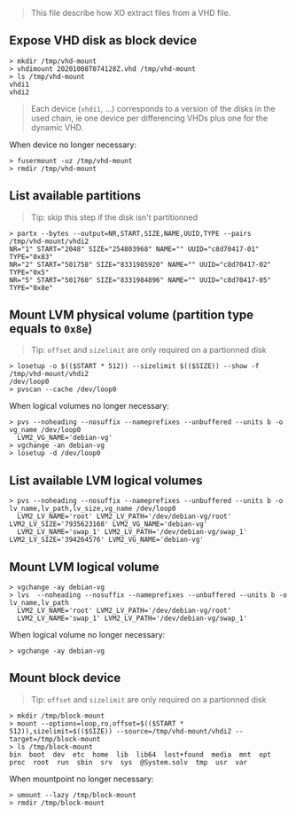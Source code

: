 > This file describe how XO extract files from a VHD file.

## Expose VHD disk as block device

```
> mkdir /tmp/vhd-mount
> vhdimount 20201008T074128Z.vhd /tmp/vhd-mount
> ls /tmp/vhd-mount
vhdi1
vhdi2
```

> Each device (`vhdi1`, …) corresponds to a version of the disks in the used chain, ie one device per differencing VHDs plus one for the dynamic VHD.

When device no longer necessary:

```
> fusermount -uz /tmp/vhd-mount
> rmdir /tmp/vhd-mount
```

## List available partitions

> Tip: skip this step if the disk isn't partitionned

```
> partx --bytes --output=NR,START,SIZE,NAME,UUID,TYPE --pairs /tmp/vhd-mount/vhdi2
NR="1" START="2048" SIZE="254803968" NAME="" UUID="c8d70417-01" TYPE="0x83"
NR="2" START="501758" SIZE="8331985920" NAME="" UUID="c8d70417-02" TYPE="0x5"
NR="5" START="501760" SIZE="8331984896" NAME="" UUID="c8d70417-05" TYPE="0x8e"
```

## Mount LVM physical volume (partition type equals to `0x8e`)

> Tip: `offset` and `sizelimit` are only required on a partionned disk

```
> losetup -o $(($START * 512)) --sizelimit $(($SIZE)) --show -f /tmp/vhd-mount/vhdi2
/dev/loop0
> pvscan --cache /dev/loop0
```

When logical volumes no longer necessary:

```
> pvs --noheading --nosuffix --nameprefixes --unbuffered --units b -o vg_name /dev/loop0
  LVM2_VG_NAME='debian-vg'
> vgchange -an debian-vg
> losetup -d /dev/loop0
```

## List available LVM logical volumes

```
> pvs --noheading --nosuffix --nameprefixes --unbuffered --units b -o lv_name,lv_path,lv_size,vg_name /dev/loop0
  LVM2_LV_NAME='root' LVM2_LV_PATH='/dev/debian-vg/root' LVM2_LV_SIZE='7935623168' LVM2_VG_NAME='debian-vg'
  LVM2_LV_NAME='swap_1' LVM2_LV_PATH='/dev/debian-vg/swap_1' LVM2_LV_SIZE='394264576' LVM2_VG_NAME='debian-vg'
```

## Mount LVM logical volume

```
> vgchange -ay debian-vg
> lvs  --noheading --nosuffix --nameprefixes --unbuffered --units b -o lv_name,lv_path
  LVM2_LV_NAME='root' LVM2_LV_PATH='/dev/debian-vg/root'
  LVM2_LV_NAME='swap_1' LVM2_LV_PATH='/dev/debian-vg/swap_1'
```

When logical volume no longer necessary:

```
> vgchange -ay debian-vg
```

## Mount block device

>  Tip: `offset` and `sizelimit` are only required on a partionned disk

```
> mkdir /tmp/block-mount
> mount --options=loop,ro,offset=$(($START * 512)),sizelimit=$(($SIZE)) --source=/tmp/vhd-mount/vhdi2 --target=/tmp/block-mount
> ls /tmp/block-mount
bin  boot  dev	etc  home  lib	lib64  lost+found  media  mnt  opt  proc  root	run  sbin  srv	sys  @System.solv  tmp	usr  var
```

When mountpoint no longer necessary:

```
> umount --lazy /tmp/block-mount
> rmdir /tmp/block-mount
```

